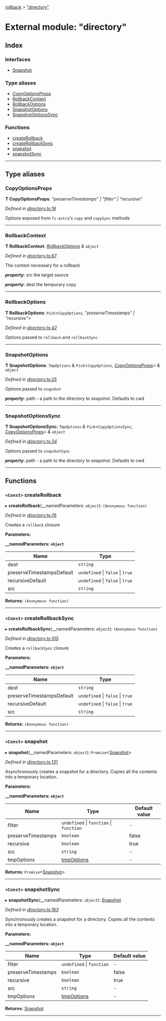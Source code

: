 [rollback](../README.md) > ["directory"](../modules/_directory_.md)

# External module: "directory"

## Index

### Interfaces

* [Snapshot](../interfaces/_directory_.snapshot.md)

### Type aliases

* [CopyOptionsProps](_directory_.md#copyoptionsprops)
* [RollbackContext](_directory_.md#rollbackcontext)
* [RollbackOptions](_directory_.md#rollbackoptions)
* [SnapshotOptions](_directory_.md#snapshotoptions)
* [SnapshotOptionsSync](_directory_.md#snapshotoptionssync)

### Functions

* [createRollback](_directory_.md#createrollback)
* [createRollbackSync](_directory_.md#createrollbacksync)
* [snapshot](_directory_.md#snapshot-1)
* [snapshotSync](_directory_.md#snapshotsync)

---

## Type aliases

<a id="copyoptionsprops"></a>

###  CopyOptionsProps

**Ƭ CopyOptionsProps**: *"preserveTimestamps" \| "filter" \| "recursive"*

*Defined in [directory.ts:19](https://github.com/JustinLivi/rollback/blob/4a42b27/src/directory.ts#L19)*

Options exposed from `fs-extra`'s `copy` and `copySync` methods

___
<a id="rollbackcontext"></a>

###  RollbackContext

**Ƭ RollbackContext**: *[RollbackOptions](_directory_.md#rollbackoptions) & `object`*

*Defined in [directory.ts:67](https://github.com/JustinLivi/rollback/blob/4a42b27/src/directory.ts#L67)*

The context necessary for a rollback

*__property__*: src the target source

*__property__*: dest the temporary copy

___
<a id="rollbackoptions"></a>

###  RollbackOptions

**Ƭ RollbackOptions**: *`Pick`<`CopyOptions`, "preserveTimestamps" \| "recursive">*

*Defined in [directory.ts:42](https://github.com/JustinLivi/rollback/blob/4a42b27/src/directory.ts#L42)*

Options passed to `rollback` and `rollbackSync`

___
<a id="snapshotoptions"></a>

###  SnapshotOptions

**Ƭ SnapshotOptions**: *`TmpOptions` & `Pick`<`CopyOptions`, [CopyOptionsProps](_directory_.md#copyoptionsprops)> & `object`*

*Defined in [directory.ts:25](https://github.com/JustinLivi/rollback/blob/4a42b27/src/directory.ts#L25)*

Options passed to `snapshot`

*__property__*: path - a path to the directory to snapshot. Defaults to cwd

___
<a id="snapshotoptionssync"></a>

###  SnapshotOptionsSync

**Ƭ SnapshotOptionsSync**: *`TmpOptions` & `Pick`<`CopyOptionsSync`, [CopyOptionsProps](_directory_.md#copyoptionsprops)> & `object`*

*Defined in [directory.ts:34](https://github.com/JustinLivi/rollback/blob/4a42b27/src/directory.ts#L34)*

Options passed to `snapshotSync`

*__property__*: path - a path to the directory to snapshot. Defaults to cwd

___

## Functions

<a id="createrollback"></a>

### `<Const>` createRollback

▸ **createRollback**(__namedParameters: *`object`*): `(Anonymous function)`

*Defined in [directory.ts:76](https://github.com/JustinLivi/rollback/blob/4a42b27/src/directory.ts#L76)*

Creates a `rollback` closure

**Parameters:**

**__namedParameters: `object`**

| Name | Type |
| ------ | ------ |
| dest | `string` |
| preserveTimestampsDefault | `undefined` \| `false` \| `true` |
| recursiveDefault | `undefined` \| `false` \| `true` |
| src | `string` |

**Returns:** `(Anonymous function)`

___
<a id="createrollbacksync"></a>

### `<Const>` createRollbackSync

▸ **createRollbackSync**(__namedParameters: *`object`*): `(Anonymous function)`

*Defined in [directory.ts:105](https://github.com/JustinLivi/rollback/blob/4a42b27/src/directory.ts#L105)*

Creates a `rollbackSync` closure

**Parameters:**

**__namedParameters: `object`**

| Name | Type |
| ------ | ------ |
| dest | `string` |
| preserveTimestampsDefault | `undefined` \| `false` \| `true` |
| recursiveDefault | `undefined` \| `false` \| `true` |
| src | `string` |

**Returns:** `(Anonymous function)`

___
<a id="snapshot-1"></a>

### `<Const>` snapshot

▸ **snapshot**(__namedParameters: *`object`*): `Promise`<[Snapshot](../interfaces/_directory_.snapshot.md)>

*Defined in [directory.ts:131](https://github.com/JustinLivi/rollback/blob/4a42b27/src/directory.ts#L131)*

Asynchronously creates a snapshot for a directory. Copies all the contents into a temporary location.

**Parameters:**

**__namedParameters: `object`**

| Name | Type | Default value |
| ------ | ------ | ------ |
| filter | `undefined` \| `function` \| `function` | - |
| preserveTimestamps | `boolean` | false |
| recursive | `boolean` | true |
| src | `string` | - |
| tmpOptions | [tmpOptions]() | - |

**Returns:** `Promise`<[Snapshot](../interfaces/_directory_.snapshot.md)>

___
<a id="snapshotsync"></a>

### `<Const>` snapshotSync

▸ **snapshotSync**(__namedParameters: *`object`*): [Snapshot](../interfaces/_directory_.snapshot.md)

*Defined in [directory.ts:163](https://github.com/JustinLivi/rollback/blob/4a42b27/src/directory.ts#L163)*

Synchronously creates a snapshot for a directory. Copies all the contents into a temporary location.

**Parameters:**

**__namedParameters: `object`**

| Name | Type | Default value |
| ------ | ------ | ------ |
| filter | `undefined` \| `function` | - |
| preserveTimestamps | `boolean` | false |
| recursive | `boolean` | true |
| src | `string` | - |
| tmpOptions | [tmpOptions]() | - |

**Returns:** [Snapshot](../interfaces/_directory_.snapshot.md)

___

